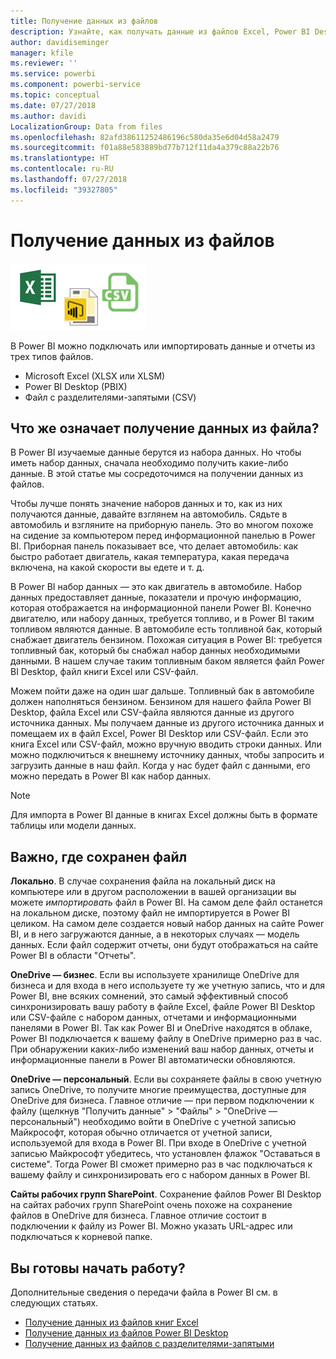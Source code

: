```yaml
---
title: Получение данных из файлов
description: Узнайте, как получать данные из файлов Excel, Power BI Desktop и CSV в Power BI.
author: davidiseminger
manager: kfile
ms.reviewer: ''
ms.service: powerbi
ms.component: powerbi-service
ms.topic: conceptual
ms.date: 07/27/2018
ms.author: davidi
LocalizationGroup: Data from files
ms.openlocfilehash: 82afd38611252486196c580da35e6d04d58a2479
ms.sourcegitcommit: f01a88e583889bd77b712f11da4a379c88a22b76
ms.translationtype: HT
ms.contentlocale: ru-RU
ms.lasthandoff: 07/27/2018
ms.locfileid: "39327805"
---
```

# <a name="get-data-from-files"></a>Получение данных из файлов
![](media/service-get-data-from-files/file_icons.png)

В Power BI можно подключать или импортировать данные и отчеты из трех типов файлов.

* Microsoft Excel (XLSX или XLSM)
* Power BI Desktop (PBIX)
* Файл с разделителями-запятыми (CSV)

## <a name="what-does-get-data-from-a-file-really-mean"></a>Что же означает получение данных из файла?
В Power BI изучаемые данные берутся из набора данных. Но чтобы иметь набор данных, сначала необходимо получить какие-либо данные. В этой статье мы сосредоточимся на получении данных из файлов.

Чтобы лучше понять значение наборов данных и то, как из них получаются данные, давайте взглянем на автомобиль. Сядьте в автомобиль и взгляните на приборную панель. Это во многом похоже на сидение за компьютером перед информационной панелью в Power BI. Приборная панель показывает все, что делает автомобиль: как быстро работает двигатель, какая температура, какая передача включена, на какой скорости вы едете и т. д.

В Power BI набор данных — это как двигатель в автомобиле. Набор данных предоставляет данные, показатели и прочую информацию, которая отображается на информационной панели Power BI. Конечно двигателю, или набору данных, требуется топливо, и в Power BI таким топливом являются данные. В автомобиле есть топливной бак, который снабжает двигатель бензином. Похожая ситуация в Power BI: требуется топливный бак, который бы снабжал набор данных необходимыми данными. В нашем случае таким топливным баком является файл Power BI Desktop, файл книги Excel или CSV-файл.

Можем пойти даже на один шаг дальше. Топливный бак в автомобиле должен наполняться бензином. Бензином для нашего файла Power BI Desktop, файла Excel или CSV-файла являются данные из другого источника данных. Мы получаем данные из другого источника данных и помещаем их в файл Excel, Power BI Desktop или CSV-файл. Если это книга Excel или CSV-файл, можно вручную вводить строки данных. Или можно подключиться к внешнему источнику данных, чтобы запросить и загрузить данные в наш файл. Когда у нас будет файл с данными, его можно передать в Power BI как набор данных.

> [!NOTE]
> Для импорта в Power BI данные в книгах Excel должны быть в формате таблицы или модели данных.
> 
> 

## <a name="where-your-file-is-saved-makes-a-difference"></a>Важно, где сохранен файл
**Локально**. В случае сохранения файла на локальный диск на компьютере или в другом расположении в вашей организации вы можете *импортировать* файл в Power BI. На самом деле файл останется на локальном диске, поэтому файл не импортируется в Power BI целиком. На самом деле создается новый набор данных на сайте Power BI, и в него загружаются данные, а в некоторых случаях — модель данных. Если файл содержит отчеты, они будут отображаться на сайте Power BI в области "Отчеты".

**OneDrive — бизнес**. Если вы используете хранилище OneDrive для бизнеса и для входа в него используете ту же учетную запись, что и для Power BI, вне всяких сомнений, это самый эффективный способ синхронизировать вашу работу в файле Excel, файле Power BI Desktop или CSV-файле с набором данных, отчетами и информационными панелями в Power BI. Так как Power BI и OneDrive находятся в облаке, Power BI подключается к вашему файлу в OneDrive примерно раз в час. При обнаружении каких-либо изменений ваш набор данных, отчеты и информационные панели в Power BI автоматически обновляются.

**OneDrive — персональный**. Если вы сохраняете файлы в свою учетную запись OneDrive, то получите многие преимущества, доступные для OneDrive для бизнеса. Главное отличие — при первом подключении к файлу (щелкнув "Получить данные" > "Файлы" > "OneDrive — персональный") необходимо войти в OneDrive с учетной записью Майкрософт, которая обычно отличается от учетной записи, используемой для входа в Power BI. При входе в OneDrive с учетной записью Майкрософт убедитесь, что установлен флажок "Оставаться в системе". Тогда Power BI сможет примерно раз в час подключаться к вашему файлу и синхронизировать его с набором данных в Power BI.

**Сайты рабочих групп SharePoint**. Сохранение файлов Power BI Desktop на сайтах рабочих групп SharePoint очень похоже на сохранение файлов в OneDrive для бизнеса. Главное отличие состоит в подключении к файлу из Power BI. Можно указать URL-адрес или подключаться к корневой папке.

## <a name="ready-to-get-started"></a>Вы готовы начать работу?
Дополнительные сведения о передачи файла в Power BI см. в следующих статьях.

* [Получение данных из файлов книг Excel](service-excel-workbook-files.md)
* [Получение данных из файлов Power BI Desktop](service-desktop-files.md)
* [Получение данных из файлов с разделителями-запятыми](service-comma-separated-value-files.md)

